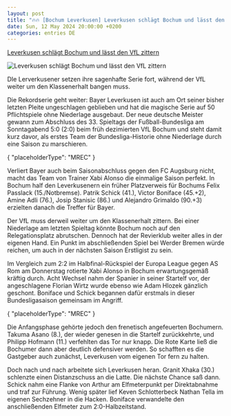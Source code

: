 ```yaml
---
layout: post
title: "🔥🔥 [Bochum Leverkusen] Leverkusen schlägt Bochum und lässt den VfL zittern"
date: Sun, 12 May 2024 20:00:00 +0200
categories: entries DE
---
```

[Leverkusen schlägt Bochum und lässt den VfL zittern](https://www.sport1.de/news/fussball/bundesliga/2024/05/leverkusen-schlagt-bochum-und-lasst-den-vfl-zittern)

![Leverkusen schlägt Bochum und lässt den VfL zittern](https://reshape.sport1.de/c/t/4feb2a50-4c20-4fba-a8b6-1cd19f66513b/1200x630)

DIe Lerverkusener setzen ihre sagenhafte Serie fort, während der VfL weiter um den Klassenerhalt bangen muss.

Die Rekordserie geht weiter: Bayer Leverkusen ist auch am Ort seiner bisher letzten Pleite ungeschlagen geblieben und hat die magische Serie auf 50 Pflichtspiele ohne Niederlage ausgebaut. Der neue deutsche Meister gewann zum Abschluss des 33. Spieltags der Fußball-Bundesliga am Sonntagabend 5:0 (2:0) beim früh dezimierten VfL Bochum und steht damit kurz davor, als erstes Team der Bundesliga-Historie ohne Niederlage durch eine Saison zu marschieren.

{ "placeholderType": "MREC" }

Verliert Bayer auch beim Saisonabschluss gegen den FC Augsburg nicht, macht das Team von Trainer Xabi Alonso die einmalige Saison perfekt. In Bochum half den Leverkusenern ein früher Platzverweis für Bochums Felix Passlack (15./Notbremse). Patrik Schick (41.), Victor Boniface (45.+2), Amine Adli (76.), Josip Stanisic (86.) und Alejandro Grimaldo (90.+3) erzielten danach die Treffer für Bayer.

Der VfL muss derweil weiter um den Klassenerhalt zittern. Bei einer Niederlage am letzten Spieltag könnte Bochum noch auf den Relegationsplatz abrutschen. Dennoch hat der Revierklub weiter alles in der eigenen Hand. Ein Punkt im abschließenden Spiel bei Werder Bremen würde reichen, um auch in der nächsten Saison Erstligist zu sein.

Im Vergleich zum 2:2 im Halbfinal-Rückspiel der Europa League gegen AS Rom am Donnerstag rotierte Xabi Alonso in Bochum erwartungsgemäß kräftig durch. Acht Wechsel nahm der Spanier in seiner Startelf vor, der angeschlagene Florian Wirtz wurde ebenso wie Adam Hlozek gänzlich geschont. Boniface und Schick begannen dafür erstmals in dieser Bundesligasaison gemeinsam im Angriff.

{ "placeholderType": "MREC" }

Die Anfangsphase gehörte jedoch den frenetisch angefeuerten Bochumern. Takuma Asano (8.), der wieder genesen in die Startelf zurückkehrte, und Philipp Hofmann (11.) verfehlten das Tor nur knapp. Die Rote Karte ließ die Bochumer dann aber deutlich defensiver werden. So schafften es die Gastgeber auch zunächst, Leverkusen vom eigenen Tor fern zu halten.

Doch nach und nach arbeitete sich Leverkusen heran. Granit Xhaka (30.) schlenzte einen Distanzschuss an die Latte. Die nächste Chance saß dann. Schick nahm eine Flanke von Arthur am Elfmeterpunkt per Direktabnahme und traf zur Führung. Wenig später lief Keven Schlotterbeck Nathan Tella im eigenen Sechzehner in die Hacken. Boniface verwandelte den anschließenden Elfmeter zum 2:0-Halbzeitstand.

